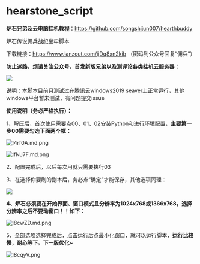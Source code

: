 # hearstone_script

**炉石兄弟及云电脑挂机教程**：https://github.com/songshijun007/hearthbuddy

炉石传说佣兵战纪坐牢脚本

下载链接：https://www.lanzout.com/ijDq8xn2kib （密码到公众号回复“佣兵”）

**防止迷路，烦请关注公众号，首发新版兄弟以及测评论各类挂机云服务器：**

![](https://z3.ax1x.com/2021/11/06/IMGzin.jpg)

说明：本脚本目前只测试过在腾讯云windows2019 seaver上正常运行，其他windows平台暂未测试，有问题提交issue

**使用说明（务必严格执行）：**

1、解压后，首次使用需要点00、01、02安装Python和进行环境配置，**主要第一步00需要勾选下面两个框：**

![I4rf0A.md.png](https://z3.ax1x.com/2021/11/17/I4rf0A.md.png)

![IfNJ7F.md.png](https://z3.ax1x.com/2021/11/16/IfNJ7F.md.png)

2、配置完成后，以后每次用就只需要执行03

3、在选择你要刷的副本后，务必点“确定”才能保存，其他选项同理：

![](https://z3.ax1x.com/2021/11/08/I86O5d.png)

**4、炉石必须要在开始界面、窗口模式且分辨率为1024x768或1366x768，选择分辨率之后不要动窗口！！如下：**

![I8cwZD.md.png](https://z3.ax1x.com/2021/11/08/I8cwZD.md.png)

5、全部选项选择完成后，点击运行后点最小化窗口，就可以运行脚本，**运行比较慢，耐心等下。下一版优化~**

![I8cqyV.png](https://z3.ax1x.com/2021/11/08/I8cqyV.png)
